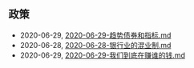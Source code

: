 ## 政策
* 2020-06-29, [2020-06-29-趋势债券和指标.md](../posts/2020-06-29-趋势债券和指标.md)
* 2020-06-28, [2020-06-28-银行业的混业制.md](../posts/2020-06-28-银行业的混业制.md)
* 2020-06-29, [2020-06-29-我们到底在赚谁的钱.md](../posts/2020-06-29-我们到底在赚谁的钱.md)